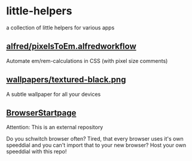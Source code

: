 # little-helpers
a collection of little helpers for various apps

## [alfred/pixelsToEm.alfredworkflow](/alfred/)
Automate em/rem-calculations in CSS (with pixel size comments)

## [wallpapers/textured-black.png](/wallpapers/)
A subtle wallpaper for all your devices

## [BrowserStartpage](https://github.com/saschadiercks/browserStartpage)
Attention: This is an external repository

Do you schwitch browser often? Tired, that every browser uses it's own speeddial and you can't import that to your new browser? Host your own speeddial with this repo!


